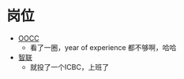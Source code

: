 # 岗位

+ [OOCC](https://mp.weixin.qq.com/s/aRlWC67XVxX9vjMX0A2Qlg)
  + 看了一圈，year of experience 都不够啊，哈哈
+ [智联](https://docs.qq.com/sheet/DRUJwdUpDRHljSGlX?tab=BB08J2)
  + 就投了一个ICBC，上班了
  